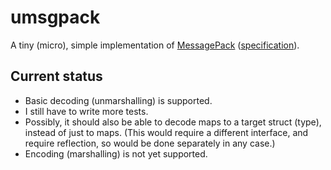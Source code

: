 # umsgpack

A tiny (micro), simple implementation of [MessagePack](https://msgpack.org/)
([specification](https://github.com/msgpack/msgpack/blob/master/spec.md)).

## Current status

* Basic decoding (unmarshalling) is supported.
* I still have to write more tests.
* Possibly, it should also be able to decode maps to a target struct (type), instead of just to
  maps. (This would require a different interface, and require reflection, so would be done
  separately in any case.)
* Encoding (marshalling) is not yet supported.
